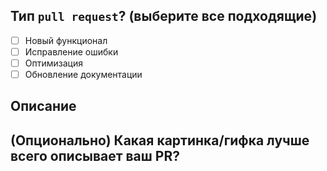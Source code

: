 ## Тип `pull request`? (выберите все подходящие)

<!--
Это поясняющий комментарий:
-  [x] Выбранный пункт
-  [ ] Невыбранный пункт
-->

-   [ ] Новый функционал
-   [ ] Исправление ошибки
-   [ ] Оптимизация
-   [ ] Обновление документации

## Описание

<!--
Не оставляйте это поле пустым!
Данный PR [добавляет/удаляет/исправляет/заменяет] the [функционал/ошибку/и т.д.].
-->

## (Опционально) Какая картинка/гифка лучше всего описывает ваш PR?

<!--
Как прикрепить файл:
<img src="https://<image/gif source>"/>
-->
